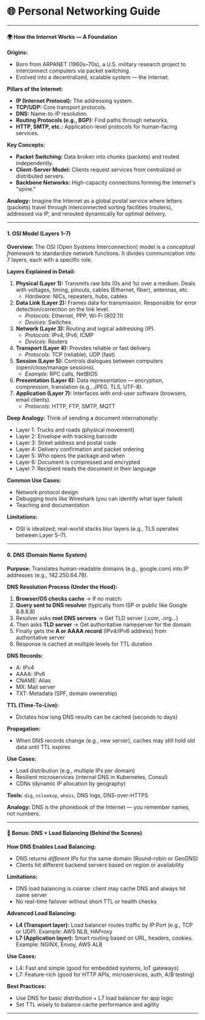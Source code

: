 # 🌐 Personal Networking Guide

---

#### 🌍 How the Internet Works — A Foundation

**Origins:**
- Born from ARPANET (1960s–70s), a U.S. military research project to interconnect computers via packet switching.
- Evolved into a decentralized, scalable system — the Internet.

**Pillars of the Internet:**
- **IP (Internet Protocol):** The addressing system.
- **TCP/UDP:** Core transport protocols.
- **DNS:** Name-to-IP resolution.
- **Routing Protocols (e.g., BGP):** Find paths through networks.
- **HTTP, SMTP, etc.:** Application-level protocols for human-facing services.

**Key Concepts:**
- **Packet Switching:** Data broken into chunks (packets) and routed independently.
- **Client-Server Model:** Clients request services from centralized or distributed servers.
- **Backbone Networks:** High-capacity connections forming the Internet's "spine."

**Analogy:**
Imagine the Internet as a global postal service where letters (packets) travel through interconnected sorting facilities (routers), addressed via IP, and rerouted dynamically for optimal delivery.

---

#### **1. OSI Model (Layers 1–7)**

**Overview:**
The OSI (Open Systems Interconnection) model is a *conceptual framework* to standardize network functions. It divides communication into 7 layers, each with a specific role.

**Layers Explained in Detail:**
1. **Physical (Layer 1):** Transmits raw bits (0s and 1s) over a medium. Deals with voltages, timing, pinouts, cables (Ethernet, fiber), antennas, etc.
   - *Hardware:* NICs, repeaters, hubs, cables
2. **Data Link (Layer 2):** Frames data for transmission. Responsible for error detection/correction on the link level.
   - *Protocols:* Ethernet, PPP, Wi-Fi (802.11)
   - *Devices:* Switches
3. **Network (Layer 3):** Routing and logical addressing (IP).
   - *Protocols:* IPv4, IPv6, ICMP
   - *Devices:* Routers
4. **Transport (Layer 4):** Provides reliable or fast delivery.
   - *Protocols:* TCP (reliable), UDP (fast)
5. **Session (Layer 5):** Controls dialogues between computers (open/close/manage sessions).
   - *Example:* RPC calls, NetBIOS
6. **Presentation (Layer 6):** Data representation — encryption, compression, translation (e.g., JPEG, TLS, UTF-8).
7. **Application (Layer 7):** Interfaces with end-user software (browsers, email clients).
   - *Protocols:* HTTP, FTP, SMTP, MQTT

**Deep Analogy:**
Think of sending a document internationally:
- Layer 1: Trucks and roads (physical movement)
- Layer 2: Envelope with tracking barcode
- Layer 3: Street address and postal code
- Layer 4: Delivery confirmation and packet ordering
- Layer 5: Who opens the package and when
- Layer 6: Document is compressed and encrypted
- Layer 7: Recipient reads the document in their language

**Common Use Cases:**
- Network protocol design
- Debugging tools like Wireshark (you can identify what layer failed)
- Teaching and documentation

**Limitations:**
- OSI is idealized; real-world stacks blur layers (e.g., TLS operates between Layer 5–7).

---

#### **6. DNS (Domain Name System)**

**Purpose:** Translates human-readable domains (e.g., google.com) into IP addresses (e.g., 142.250.64.78).

**DNS Resolution Process (Under the Hood):**
1. **Browser/OS checks cache** → If no match:
2. **Query sent to DNS resolver** (typically from ISP or public like Google 8.8.8.8)
3. Resolver asks **root DNS servers** → Get TLD server (.com, .org...)
4. Then asks **TLD server** → Get authoritative nameserver for the domain
5. Finally gets the **A or AAAA record** (IPv4/IPv6 address) from authoritative server
6. Response is cached at multiple levels for TTL duration

**DNS Records:**
- A: IPv4
- AAAA: IPv6
- CNAME: Alias
- MX: Mail server
- TXT: Metadata (SPF, domain ownership)

**TTL (Time-To-Live):**
- Dictates how long DNS results can be cached (seconds to days)

**Propagation:**
- When DNS records change (e.g., new server), caches may still hold old data until TTL expires

**Use Cases:**
- Load distribution (e.g., multiple IPs per domain)
- Resilient microservices (internal DNS in Kubernetes, Consul)
- CDNs (dynamic IP allocation by geography)

**Tools:** `dig`, `nslookup`, `whois`, DNS logs, DNS-over-HTTPS

**Analogy:**
DNS is the phonebook of the Internet — you remember names, not numbers.

---

#### 🔁 Bonus: DNS + Load Balancing (Behind the Scenes)

**How DNS Enables Load Balancing:**
- DNS returns *different IPs* for the same domain (Round-robin or GeoDNS)
- Clients hit different backend servers based on region or availability

**Limitations:**
- DNS load balancing is coarse: client may cache DNS and always hit same server
- No real-time failover without short TTL or health checks

**Advanced Load Balancing:**
- **L4 (Transport layer):** Load balancer routes traffic by IP:Port (e.g., TCP or UDP). Example: AWS NLB, HAProxy
- **L7 (Application layer):** Smart routing based on URL, headers, cookies. Example: NGINX, Envoy, AWS ALB

**Use Cases:**
- L4: Fast and simple (good for embedded systems, IoT gateways)
- L7: Feature-rich (good for HTTP APIs, microservices, auth, A/B testing)

**Best Practices:**
- Use DNS for basic distribution + L7 load balancer for app logic
- Set TTL wisely to balance cache performance and agility

---
